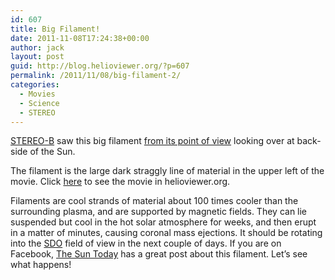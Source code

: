 ```yaml
---
id: 607
title: Big Filament!
date: 2011-11-08T17:24:38+00:00
author: jack
layout: post
guid: http://blog.helioviewer.org/?p=607
permalink: /2011/11/08/big-filament-2/
categories:
  - Movies
  - Science
  - STEREO
---
```

[STEREO-B](http://stereo.gsfc.nasa.gov/) saw this big filament [from its point of view](http://stereo-ssc.nascom.nasa.gov/where.shtml) looking over at back-side of the Sun.



The filament is the large dark straggly line of material in the upper left of the movie. Click [here](http://helioviewer.org/?movieId=NvQ15) to see the movie in helioviewer.org. 

Filaments are cool strands of material about 100 times cooler than the surrounding plasma, and are supported by magnetic fields. They can lie suspended but cool in the hot solar atmosphere for weeks, and then erupt in a matter of minutes, causing coronal mass ejections. It should be rotating into the [SDO](sdo.gsfc.nasa.gov) field of view in the next couple of days. If you are on Facebook, [The Sun Today](http://www.facebook.com/thesuntoday) has a great post about this filament. Let&#8217;s see what happens!

